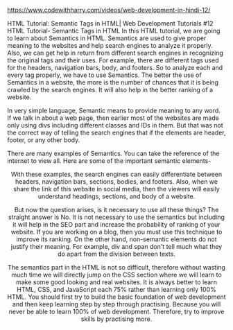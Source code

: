 https://www.codewithharry.com/videos/web-development-in-hindi-12/


HTML Tutorial: Semantic Tags in HTML| Web Development Tutorials #12
HTML Tutorial- Semantic Tags in HTML
In this HTML tutorial, we are going to learn about Semantics in HTML. Semantics are used to give proper meaning to the websites and help search engines to analyze it properly. Also, we can get help in return from different search engines in recognizing the original tags and their uses. For example, there are different tags used for the headers, navigation bars, body, and footers. So to analyze each and every tag properly, we have to use Semantics. The better the use of Semantics in a website, the more is the number of chances that it is being crawled by the search engines. It will also help in the better ranking of a website.

In very simple language, Semantic means to provide meaning to any word. If we talk in about a web page, then earlier most of the websites are made only using divs including different classes and IDs in them. But that was not the correct way of telling the search engines that if the elements are header, footer, or any other body.

There are many examples of Semantics. You can take the reference of the internet to view all. Here are some of the important semantic elements-

<header>
<nav>
<section>
<article>
<footer>





With these examples, the search engines can easily differentiate between headers, navigation bars, sections, bodies, and footers. Also, when we share the link of this website in social media, then the viewers will easily understand headings, sections, and body of a website.

But now the question arises, is it necessary to use all these things? The straight answer is No. It is not necessary to use the semantics but including it will help in the SEO part and increase the probability of ranking of your website. If you are working on a blog, then you must use this technique to improve its ranking. On the other hand, non-semantic elements do not justify their meaning. For example, div and span don't tell much what they do apart from the division between texts.

The semantics part in the HTML is not so difficult, therefore without wasting much time we will directly jump on the CSS section where we will learn to make some good looking and real websites. It is always better to learn HTML, CSS, and JavaScript each 75% rather than learning only 100% HTML. You should first try to build the basic foundation of web development and then keep learning step by step through practising. Because you will never be able to learn 100% of web development. Therefore, try to improve skills by practising more.